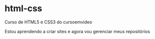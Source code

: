 # html-css
Curso de HTML5 e CSS3 do cursoemvideo

 Estou aprendendo a criar sites e agora vou gerenciar meus repositórios